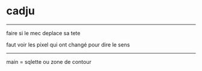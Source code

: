 # cadju


-------------------------------


faire si le mec deplace sa tete

faut voir les pixel qui ont changé pour dire le sens








------------------------------

main = sqlette ou zone de contour


<br><br><br><br><br><br><br><br><br><br><br><br><br><br><br><br><br><br><br><br><br>
-----------------------------




